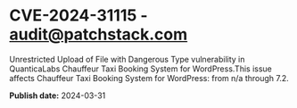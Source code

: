 # CVE-2024-31115 - audit@patchstack.com

Unrestricted Upload of File with Dangerous Type vulnerability in QuanticaLabs Chauffeur Taxi Booking System for WordPress.This issue affects Chauffeur Taxi Booking System for WordPress: from n/a through 7.2.



**Publish date:** 2024-03-31
